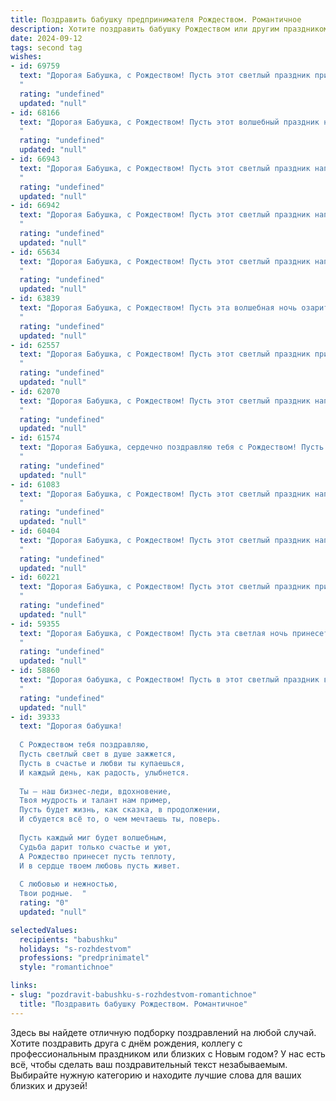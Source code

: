 ```yaml
---
title: Поздравить бабушку предпринимателя Рождеством. Романтичное
description: Хотите поздравить бабушку Рождеством или другим праздником? Наш ИИ создаст незабываемое поздравление, а вы обязательно выделитесь среди других.  
date: 2024-09-12
tags: second tag
wishes:
- id: 69759
  text: "Дорогая Бабушка, с Рождеством! Пусть этот светлый праздник принесет тебе тепло и уют, а сердце наполнится радостью и благодарностью за все прекрасные моменты в жизни. Ты – не только удивительная бабушка, но и вдохновляющая предпринимательница! Пусть твоя предприимчивость и мудрость всегда ведут тебя к успеху, а Рождественское чудо станет для тебя символом новых начинаний и счастливых мгновений.
  "
  rating: "undefined"
  updated: "null"
- id: 68166
  text: "Дорогая Бабушка, с Рождеством! Пусть этот волшебный праздник наполнит ваш дом теплом, любовью и светлыми надеждами. Пусть каждый день будет полон радости, а ваши предприимчивые идеи всегда ведут к успеху. Желаю вам крепкого здоровья, неиссякаемой энергии и, конечно же, сказочного Рождества!
  "
  rating: "undefined"
  updated: "null"
- id: 66943
  text: "Дорогая Бабушка, с Рождеством! Пусть этот светлый праздник наполнит твою жизнь теплом и любовью, а твой предпринимательский дух,  яркий как рождественская звезда,  ведет тебя к новым свершениям и успеху!
  "
  rating: "undefined"
  updated: "null"
- id: 66942
  text: "Дорогая Бабушка, с Рождеством! Пусть этот светлый праздник наполнит ваш дом теплом, любовью и волшебством! Желаю вам неиссякаемой энергии, творческого вдохновения и процветания в вашем предпринимательском деле. Пусть каждый день будет наполнен радостью и счастьем, а Рождественская звезда освещает ваш путь!
  "
  rating: "undefined"
  updated: "null"
- id: 65634
  text: "Дорогая Бабушка, с Рождеством! Пусть этот светлый праздник наполнит ваш дом теплом, уютом и любовью. Пусть каждый день будет богат на маленькие радости, как жемчужины, которые вы собирали всю жизнь, строя свой успешный бизнес. Я желаю вам крепкого здоровья, неиссякаемой энергии и вдохновения  на новые свершения!
  "
  rating: "undefined"
  updated: "null"
- id: 63839
  text: "Дорогая Бабушка, с Рождеством! Пусть эта волшебная ночь озарит Вашу жизнь теплом, любовью и добрыми чудесами. Пусть Ваш предпринимательский талант приносит Вам не только успех, но и радость, а  Ваше сердце всегда будет полным любви и счастья!
  "
  rating: "undefined"
  updated: "null"
- id: 62557
  text: "Дорогая Бабушка, с Рождеством! Пусть этот светлый праздник принесёт в твою жизнь тепло и радость, а  душа наполнится  миром и уютом. Пусть каждый день будет озарен любовью и  добром, словно твоя предпринимательская  жизнь  вечно сияет  творчеством и успехом!
  "
  rating: "undefined"
  updated: "null"
- id: 62070
  text: "Дорогая Бабушка, с Рождеством! Пусть этот светлый праздник наполнит Вашу жизнь  теплом, любовью и  радостью, как Ваша предпринимательская жилка наполнила  нашу семью  благополучием и уверенностью.  Пусть волшебство Рождества согревает  Ваше сердце, а  звезды  озаряют  путь Ваших новых начинаний.
  "
  rating: "undefined"
  updated: "null"
- id: 61574
  text: "Дорогая Бабушка, сердечно поздравляю тебя с Рождеством! Пусть праздничный свет этого волшебного дня наполнит твой дом теплом и любовью, а рождественская звезда освещает путь к ярким мечтам и успехам в твоем предпринимательском деле. Желаю тебе крепкого здоровья, радости, благополучия и исполнения всех желаний!
  "
  rating: "undefined"
  updated: "null"
- id: 61083
  text: "Дорогая Бабушка, с Рождеством! Пусть этот светлый праздник наполнит Вашу жизнь добром, любовью и радостью. Желаю Вам крепкого здоровья, процветания Вашему бизнесу и чтобы каждый день был полон вдохновения и новых возможностей!
  "
  rating: "undefined"
  updated: "null"
- id: 60404
  text: "Дорогая Бабушка, с Рождеством! Пусть этот светлый праздник наполнит твою жизнь теплом, радостью и любовью, как сияют звезды на небе в праздничную ночь. Пусть твоя предпринимательская душа всегда будет полна новых идей и успехов, а сердце -  спокойствием и умиротворением.
  "
  rating: "undefined"
  updated: "null"
- id: 60221
  text: "Дорогая Бабушка, с Рождеством! Пусть этот светлый праздник принесет в твою жизнь тепло, любовь и процветание твоему предпринимательскому духу. Пусть каждый день будет полон радости, а сердце согревается любовью близких.
  "
  rating: "undefined"
  updated: "null"
- id: 59355
  text: "Дорогая Бабушка, с Рождеством! Пусть эта светлая ночь принесет в твою жизнь волшебство, наполнит сердце любовью и уютом, а каждый день будет полон радости и успехов в твоем любимом предпринимательстве.
  "
  rating: "undefined"
  updated: "null"
- id: 58860
  text: "Дорогая бабушка, с Рождеством! Пусть в этот светлый праздник ваша душа наполнится теплом, а сердце забьется в унисон с рождественскими колоколами. Пусть ваш предпринимательский дух всегда будет полон вдохновения, а удача сопутствует вам в каждом начинании.
  "
  rating: "undefined"
  updated: "null"
- id: 39333
  text: "Дорогая бабушка!
  
  С Рождеством тебя поздравляю,
  Пусть светлый свет в душе зажжется,
  Пусть в счастье и любви ты купаешься,
  И каждый день, как радость, улыбнется.
  
  Ты — наш бизнес-леди, вдохновение,
  Твоя мудрость и талант нам пример,
  Пусть будет жизнь, как сказка, в продолжении,
  И сбудется всё то, о чем мечтаешь ты, поверь.
  
  Пусть каждый миг будет волшебным,
  Судьба дарит только счастье и уют,
  А Рождество принесет пусть теплоту,
  И в сердце твоем любовь пусть живет.
  
  С любовью и нежностью,
  Твои родные.  "
  rating: "0"
  updated: "null"

selectedValues:
  recipients: "babushku"
  holidays: "s-rozhdestvom"
  professions: "predprinimatel"
  style: "romantichnoe"

links:
- slug: "pozdravit-babushku-s-rozhdestvom-romantichnoe"
  title: "Поздравить бабушку Рождеством. Романтичное"
---
```


Здесь вы найдете отличную подборку поздравлений на любой случай. 
Хотите поздравить друга с днём рождения, коллегу с профессиональным праздником или близких с Новым годом? У нас есть всё, чтобы сделать ваш поздравительный текст незабываемым. Выбирайте нужную категорию и находите лучшие слова для ваших близких и друзей!
